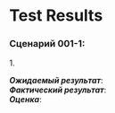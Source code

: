 # Test Results

### Сценарий 001-1:

1.<br />

<b><i>Ожидаемый результат</i></b>:<br />
<b><i>Фактический результат</i></b>:<br />
<b><i>Оценка</i></b>:<br />
